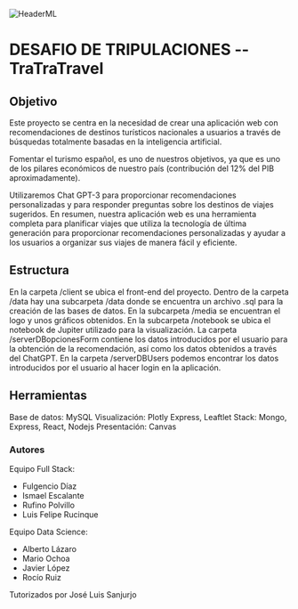 ![HeaderML](./src/media/logo-tratratravel.png)

# DESAFIO DE TRIPULACIONES --TraTraTravel
## Objetivo

Este proyecto se centra en la necesidad de crear una aplicación web con recomendaciones de destinos turísticos nacionales a usuarios a través de búsquedas totalmente basadas en la inteligencia artificial.  

Fomentar el turismo español, es uno de nuestros objetivos, ya que es uno de los pilares económicos de nuestro país (contribución del 12% del PIB aproximadamente).

Utilizaremos Chat GPT-3 para proporcionar recomendaciones personalizadas y para responder preguntas sobre los destinos de viajes sugeridos. En resumen, nuestra aplicación web es una herramienta completa para planificar viajes que utiliza la tecnología de última generación para proporcionar recomendaciones personalizadas y ayudar a los usuarios a organizar sus viajes de manera fácil y eficiente. 

## Estructura

En la carpeta /client se ubica el front-end del proyecto. 
Dentro de la carpeta /data hay una subcarpeta /data donde se encuentra un archivo .sql para la creación de las bases de datos. En la subcarpeta /media se encuentran el logo y unos gráficos obtenidos. En la subcarpeta /notebook se ubica el notebook de Jupiter utilizado para la visualización. 
La carpeta /serverDBopcionesForm contiene los datos introducidos por el usuario para la obtención de la recomendación, así como los datos obtenidos a través del ChatGPT.
En la carpeta /serverDBUsers podemos encontrar los datos introducidos por el usuario al hacer login en la aplicación.

## Herramientas

Base de datos: MySQL
Visualización: Plotly Express, Leaftlet
Stack: Mongo, Express, React, Nodejs
Presentación: Canvas


### Autores

Equipo Full Stack:
* Fulgencio Díaz
* Ismael Escalante
* Rufino Polvillo
* Luis Felipe Rucinque
  
Equipo Data Science:
* Alberto Lázaro
* Mario Ochoa
* Javier López
* Rocío Ruiz
  
Tutorizados por José Luis Sanjurjo




